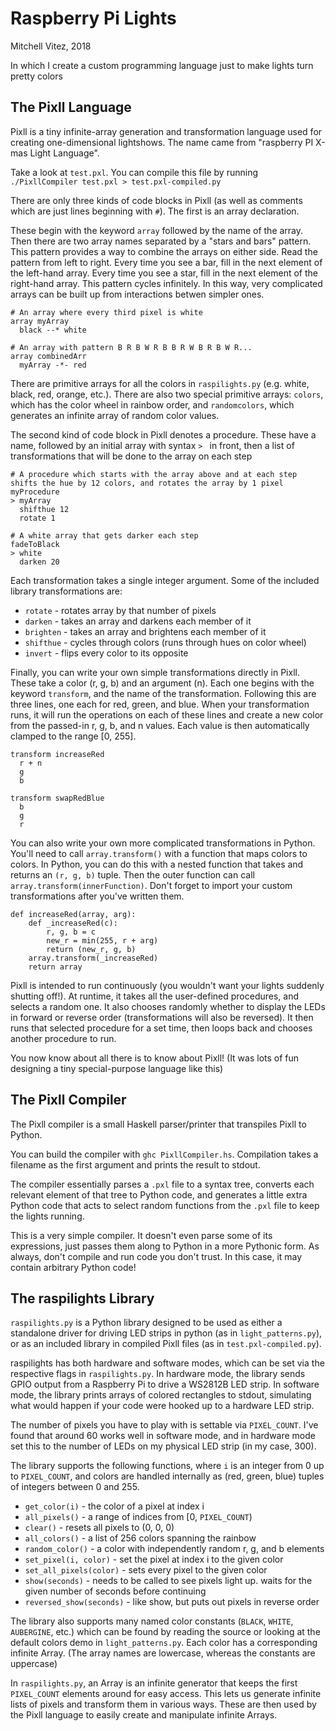 # Raspberry Pi Lights

Mitchell Vitez, 2018

In which I create a custom programming language just to make lights turn pretty colors

## The Pixll Language

Pixll is a tiny infinite-array generation and transformation language used for creating one-dimensional lightshows. The name came from "raspberry PI X-mas Light Language".

Take a look at `test.pxl`. You can compile this file by running `./PixllCompiler test.pxl > test.pxl-compiled.py`

There are only three kinds of code blocks in Pixll (as well as comments which are just lines beginning with `#`). The first is an array declaration.

These begin with the keyword `array` followed by the name of the array. Then there are two array names separated by a "stars and bars" pattern. This pattern provides a way to combine the arrays on either side. Read the pattern from left to right. Every time you see a bar, fill in the next element of the left-hand array. Every time you see a star, fill in the next element of the right-hand array. This pattern cycles infinitely. In this way, very complicated arrays can be built up from interactions betwen simpler ones.

```
# An array where every third pixel is white
array myArray
  black --* white

# An array with pattern B R B W R B B R W B R B W R...
array combinedArr
  myArray -*- red
```

There are primitive arrays for all the colors in `raspilights.py` (e.g. white, black, red, orange, etc.). There are also two special primitive arrays: `colors`, which has the color wheel in rainbow order, and `randomcolors`, which generates an infinite array of random color values.

The second kind of code block in Pixll denotes a procedure. These have a name, followed by an initial array with syntax `> ` in front, then a list of transformations that will be done to the array on each step

```
# A procedure which starts with the array above and at each step shifts the hue by 12 colors, and rotates the array by 1 pixel
myProcedure
> myArray
  shifthue 12
  rotate 1

# A white array that gets darker each step
fadeToBlack
> white
  darken 20
```

Each transformation takes a single integer argument. Some of the included library transformations are:
- `rotate` - rotates array by that number of pixels
- `darken` - takes an array and darkens each member of it
- `brighten` - takes an array and brightens each member of it
- `shifthue` - cycles through colors (runs through hues on color wheel)
- `invert` - flips every color to its opposite

Finally, you can write your own simple transformations directly in Pixll. These take a color (r, g, b) and an argument (n). Each one begins with the keyword `transform`, and the name of the transformation. Following this are three lines, one each for red, green, and blue. When your transformation runs, it will run the operations on each of these lines and create a new color from the passed-in r, g, b, and n values. Each value is then automatically clamped to the range [0, 255].

```
transform increaseRed
  r + n
  g
  b

transform swapRedBlue
  b
  g
  r
```

You can also write your own more complicated transformations in Python. You'll need to call `array.transform()` with a function that maps colors to colors. In Python, you can do this with a nested function that takes and returns an `(r, g, b)` tuple. Then the outer function can call `array.transform(innerFunction)`. Don't forget to import your custom transformations after you've written them.

```
def increaseRed(array, arg):
    def _increaseRed(c):
        r, g, b = c
        new_r = min(255, r + arg)
        return (new_r, g, b)
    array.transform(_increaseRed)
    return array
```

Pixll is intended to run continuously (you wouldn't want your lights suddenly shutting off!). At runtime, it takes all the user-defined procedures, and selects a random one. It also chooses randomly whether to display the LEDs in forward or reverse order (transformations will also be reversed). It then runs that selected procedure for a set time, then loops back and chooses another procedure to run.

You now know about all there is to know about Pixll! (It was lots of fun designing a tiny special-purpose language like this)

## The Pixll Compiler

The Pixll compiler is a small Haskell parser/printer that transpiles Pixll to Python. 

You can build the compiler with `ghc PixllCompiler.hs`. Compilation takes a filename as the first argument and prints the result to stdout.

The compiler essentially parses a `.pxl` file to a syntax tree, converts each relevant element of that tree to Python code, and generates a little extra Python code that acts to select random functions from the `.pxl` file to keep the lights running.

This is a very simple compiler. It doesn't even parse some of its expressions, just passes them along to Python in a more Pythonic form. As always, don't compile and run code you don't trust. In this case, it may contain arbitrary Python code!

## The raspilights Library

`raspilights.py` is a Python library designed to be used as either a standalone driver for driving LED strips in python (as in `light_patterns.py`), or as an included library in compiled Pixll files (as in `test.pxl-compiled.py`).

raspilights has both hardware and software modes, which can be set via the respective flags in `raspilights.py`. In hardware mode, the library sends GPIO output from a Raspberry Pi to drive a WS2812B LED strip. In software mode, the library prints arrays of colored rectangles to stdout, simulating what would happen if your code were hooked up to a hardware LED strip.

The number of pixels you have to play with is settable via `PIXEL_COUNT`. I've found that around 60 works well in software mode, and in hardware mode set this to the number of LEDs on my physical LED strip (in my case, 300).

The library supports the following functions, where `i` is an integer from 0 up to `PIXEL_COUNT`, and colors are handled internally as (red, green, blue) tuples of integers between 0 and 255.

- `get_color(i)` - the color of a pixel at index i
- `all_pixels()` - a range of indices from [0, `PIXEL_COUNT`)
- `clear()` - resets all pixels to (0, 0, 0)
- `all_colors()` - a list of 256 colors spanning the rainbow
- `random_color()` - a color with independently random r, g, and b elements
- `set_pixel(i, color)` - set the pixel at index i to the given color
- `set_all_pixels(color)` - sets every pixel to the given color
- `show(seconds)` - needs to be called to see pixels light up. waits for the given number of seconds before continuing
- `reversed_show(seconds)` - like show, but puts out pixels in reverse order

The library also supports many named color constants (`BLACK`, `WHITE`, `AUBERGINE`, etc.) which can be found by reading the source or looking at the default colors demo in `light_patterns.py`. Each color has a corresponding infinite Array. (The array names are lowercase, whereas the constants are uppercase)

In `raspilights.py`, an Array is an infinite generator that keeps the first `PIXEL_COUNT` elements around for easy access. This lets us generate infinite lists of pixels and transform them in various ways. These are then used by the Pixll language to easily create and manipulate infinite Arrays.
